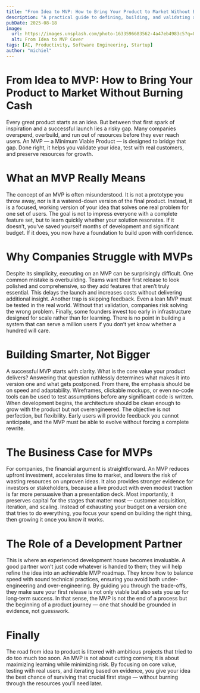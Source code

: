 ```yaml
---
title: "From Idea to MVP: How to Bring Your Product to Market Without Burning Cash"
description: "A practical guide to defining, building, and validating an MVP — avoid overbuilding, test with real users, and preserve capital for growth."
pubDate: 2025-08-18
image:
  url: https://images.unsplash.com/photo-1633596683562-4a47eb4983c5?q=80&w=2064&auto=format&fit=crop&ixlib=rb-4.1.0&ixid=M3wxMjA3fDB8MHxwaG90by1wYWdlfHx8fGVufDB8fHx8fA%3D%3D
  alt: From Idea to MVP Cover
tags: [AI, Productivity, Software Engineering, Startup]
author: "michiel"
---
```


# From Idea to MVP: How to Bring Your Product to Market Without Burning Cash
Every great product starts as an idea. But between that first spark of inspiration and a successful launch lies a risky gap. Many companies overspend, overbuild, and run out of resources before they ever reach users. An MVP — a Minimum Viable Product — is designed to bridge that gap. Done right, it helps you validate your idea, test with real customers, and preserve resources for growth.

# What an MVP Really Means
The concept of an MVP is often misunderstood. It is not a prototype you throw away, nor is it a watered-down version of the final product. Instead, it is a focused, working version of your idea that solves one real problem for one set of users. The goal is not to impress everyone with a complete feature set, but to learn quickly whether your solution resonates. If it doesn’t, you’ve saved yourself months of development and significant budget. If it does, you now have a foundation to build upon with confidence.

# Why Companies Struggle with MVPs
Despite its simplicity, executing on an MVP can be surprisingly difficult. One common mistake is overbuilding. Teams want their first release to look polished and comprehensive, so they add features that aren’t truly essential. This delays the launch and increases costs without delivering additional insight.
Another trap is skipping feedback. Even a lean MVP must be tested in the real world. Without that validation, companies risk solving the wrong problem. Finally, some founders invest too early in infrastructure designed for scale rather than for learning. There is no point in building a system that can serve a million users if you don’t yet know whether a hundred will care.

# Building Smarter, Not Bigger
A successful MVP starts with clarity. What is the core value your product delivers? Answering that question ruthlessly determines what makes it into version one and what gets postponed. From there, the emphasis should be on speed and adaptability. Wireframes, clickable mockups, or even no-code tools can be used to test assumptions before any significant code is written.
When development begins, the architecture should be clean enough to grow with the product but not overengineered. The objective is not perfection, but flexibility. Early users will provide feedback you cannot anticipate, and the MVP must be able to evolve without forcing a complete rewrite.

# The Business Case for MVPs
For companies, the financial argument is straightforward. An MVP reduces upfront investment, accelerates time to market, and lowers the risk of wasting resources on unproven ideas. It also provides stronger evidence for investors or stakeholders, because a live product with even modest traction is far more persuasive than a presentation deck.
Most importantly, it preserves capital for the stages that matter most — customer acquisition, iteration, and scaling. Instead of exhausting your budget on a version one that tries to do everything, you focus your spend on building the right thing, then growing it once you know it works.

# The Role of a Development Partner
This is where an experienced development house becomes invaluable. A good partner won’t just code whatever is handed to them; they will help refine the idea into an achievable MVP roadmap. They know how to balance speed with sound technical practices, ensuring you avoid both under-engineering and over-engineering.
By guiding you through the trade-offs, they make sure your first release is not only viable but also sets you up for long-term success. In that sense, the MVP is not the end of a process but the beginning of a product journey — one that should be grounded in evidence, not guesswork.

# Finally
The road from idea to product is littered with ambitious projects that tried to do too much too soon. An MVP is not about cutting corners; it is about maximizing learning while minimizing risk. By focusing on core value, testing with real users, and iterating based on evidence, you give your idea the best chance of surviving that crucial first stage — without burning through the resources you’ll need later.

